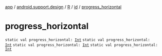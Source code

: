 [app](../../../index.md) / [android.support.design](../../index.md) / [R](../index.md) / [id](index.md) / [progress_horizontal](.)

# progress_horizontal

`static val progress_horizontal: `[`Int`](https://kotlinlang.org/api/latest/jvm/stdlib/kotlin/-int/index.html)
`static val progress_horizontal: `[`Int`](https://kotlinlang.org/api/latest/jvm/stdlib/kotlin/-int/index.html)
`static val progress_horizontal: `[`Int`](https://kotlinlang.org/api/latest/jvm/stdlib/kotlin/-int/index.html)
`static val progress_horizontal: `[`Int`](https://kotlinlang.org/api/latest/jvm/stdlib/kotlin/-int/index.html)
